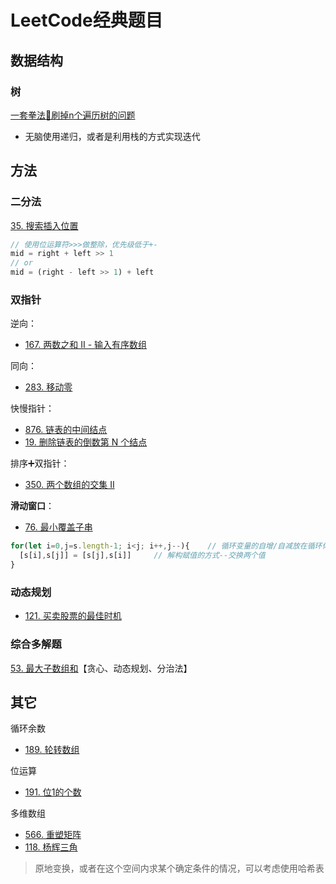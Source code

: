 # LeetCode经典题目

## 数据结构

### 树

[一套拳法👊刷掉n个遍历树的问题](https://leetcode-cn.com/problems/n-ary-tree-preorder-traversal/solution/yi-tao-quan-fa-shua-diao-nge-bian-li-shu-de-wen--3/)

- 无脑使用递归，或者是利用栈的方式实现迭代

## 方法

### 二分法

[35. 搜索插入位置](https://leetcode-cn.com/problems/search-insert-position/)

```js
// 使用位运算符>>>做整除，优先级低于+-
mid = right + left >> 1
// or
mid = (right - left >> 1) + left
```

### 双指针

逆向：

- [167. 两数之和 II - 输入有序数组](https://leetcode-cn.com/problems/two-sum-ii-input-array-is-sorted/)

同向：

- [283. 移动零](https://leetcode-cn.com/problems/move-zeroes/)

快慢指针：

- [876. 链表的中间结点](https://leetcode-cn.com/problems/middle-of-the-linked-list/)
- [19. 删除链表的倒数第 N 个结点](https://leetcode-cn.com/problems/remove-nth-node-from-end-of-list/)

排序➕双指针：

- [350. 两个数组的交集 II](https://leetcode-cn.com/problems/intersection-of-two-arrays-ii/)

**滑动窗口**：

- [76. 最小覆盖子串](https://leetcode-cn.com/problems/minimum-window-substring/)

```js
for(let i=0,j=s.length-1; i<j; i++,j--){	// 循环变量的自增/自减放在循环体中执行速度更快一些
  [s[i],s[j]] = [s[j],s[i]]		// 解构赋值的方式--交换两个值
}
```

### 动态规划

- [121. 买卖股票的最佳时机](https://leetcode-cn.com/problems/best-time-to-buy-and-sell-stock/)

### 综合多解题

[53. 最大子数组和](https://leetcode-cn.com/problems/maximum-subarray/)【贪心、动态规划、分治法】

## 其它

循环余数

- [189. 轮转数组](https://leetcode-cn.com/problems/rotate-array/)

位运算

- [191. 位1的个数](https://leetcode-cn.com/problems/number-of-1-bits/)

多维数组

- [566. 重塑矩阵](https://leetcode-cn.com/problems/reshape-the-matrix/)
- [118. 杨辉三角](https://leetcode-cn.com/problems/pascals-triangle/)





> 原地变换，或者在这个空间内求某个确定条件的情况，可以考虑使用哈希表
